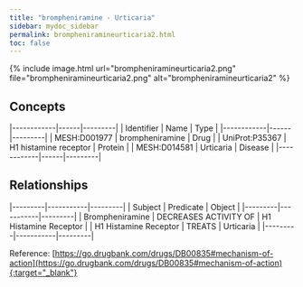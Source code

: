 ```yaml
---
title: "brompheniramine - Urticaria"
sidebar: mydoc_sidebar
permalink: brompheniramineurticaria2.html
toc: false 
---
```


{% include image.html url="brompheniramineurticaria2.png" file="brompheniramineurticaria2.png" alt="brompheniramineurticaria2" %}

## Concepts

|------------|------|---------|
| Identifier | Name | Type    |
|------------|------|---------|
| MESH:D001977 | brompheniramine | Drug |
| UniProt:P35367 | H1 histamine receptor | Protein |
| MESH:D014581 | Urticaria | Disease |
|------------|------|---------|

## Relationships

|---------|-----------|---------|
| Subject | Predicate | Object  |
|---------|-----------|---------|
| Brompheniramine | DECREASES ACTIVITY OF | H1 Histamine Receptor |
| H1 Histamine Receptor | TREATS | Urticaria |
|---------|-----------|---------|

Reference: [https://go.drugbank.com/drugs/DB00835#mechanism-of-action](https://go.drugbank.com/drugs/DB00835#mechanism-of-action){:target="_blank"}